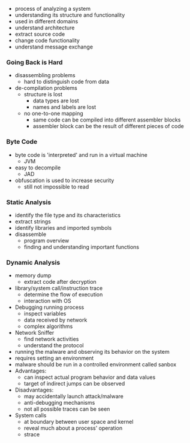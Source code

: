 - process of analyzing a system
- understanding its structure and functionality
- used in different domains
- understand architecture
- extract source code
- change code functionality
- understand message exchange

### Going Back is Hard
- disassembling problems
	- hard to distinguish code from data
- de-compilation problems
	- structure is lost
		- data types are lost
		- names and labels are lost
	- no one-to-one mapping
		- same code can be compiled into different assembler blocks
		- assembler block can be the result of different pieces of code

### Byte Code
- byte code is 'interpreted' and run in a virtual machine
	- JVM
- easy to decompile
	- JAD
- obfuscation is used to increase security
	- still not impossible to read

### Static Analysis 
- identify the file type and its characteristics
- extract strings
- identify libraries and imported symbols
- disassemble
	- program overview
	- finding and understanding important functions

### Dynamic Analysis
- memory dump
	- extract code after decryption 
- library/system call/instruction trace
	- determine the flow of execution
	- interaction with OS
- Debugging running process
	- inspect variables
	- data received by network
	- complex algorithms
- Network Sniffer
	- find network activities
	- understand the protocol
- running the malware and observing its behavior on the system
- requires setting an environment
- malware should be run in a controlled environment called sanbox
- Advantages:
	- can inspect actual program behavior and data values
	- target of indirect jumps can be observed
- Disadvantages:
	- may accidentally launch attack/malware
	- anti-debugging mechanisms
	- not all possible traces can be seen
- System calls
	- at boundary between user space and kernel
	- reveal much about a process' operation
	- strace